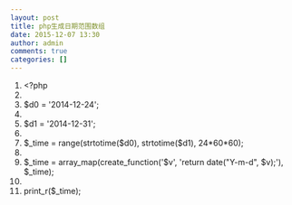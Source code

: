 ```yaml
---
layout: post
title: php生成日期范围数组
date: 2015-12-07 13:30
author: admin
comments: true
categories: []
---
```

<ol class="linenums">
	<li class="L0"><span class="pun">&lt;?</span><span class="pln">php</span></li>
	<li class="L1"><span class="pln"> </span></li>
	<li class="L2"><span class="pln">$d0 </span><span class="pun">=</span> <span class="str">'2014-12-24'</span><span class="pun">;</span></li>
	<li class="L3"><span class="pln"> </span></li>
	<li class="L4"><span class="pln">$d1 </span><span class="pun">=</span> <span class="str">'2014-12-31'</span><span class="pun">;</span></li>
	<li class="L5"><span class="pln"> </span></li>
	<li class="L6"><span class="pln">$_time </span><span class="pun">=</span><span class="pln"> range</span><span class="pun">(</span><span class="pln">strtotime</span><span class="pun">(</span><span class="pln">$d0</span><span class="pun">),</span><span class="pln"> strtotime</span><span class="pun">(</span><span class="pln">$d1</span><span class="pun">),</span> <span class="lit">24</span><span class="pun">*</span><span class="lit">60</span><span class="pun">*</span><span class="lit">60</span><span class="pun">);</span></li>
	<li class="L7"><span class="pln"> </span></li>
	<li class="L8"><span class="pln">$_time </span><span class="pun">=</span><span class="pln"> array_map</span><span class="pun">(</span><span class="pln">create_function</span><span class="pun">(</span><span class="str">'$v'</span><span class="pun">,</span> <span class="str">'return date("Y-m-d", $v);'</span><span class="pun">),</span><span class="pln"> $_time</span><span class="pun">);</span></li>
	<li class="L9"><span class="pln"> </span></li>
	<li class="L0"><span class="pln">print_r</span><span class="pun">(</span><span class="pln">$_time</span><span class="pun">);</span></li>
</ol>
&nbsp;
